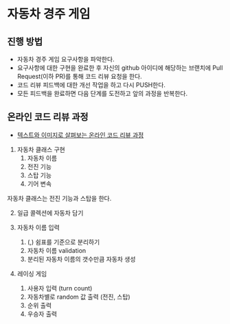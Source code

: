 # 자동차 경주 게임
## 진행 방법
* 자동차 경주 게임 요구사항을 파악한다.
* 요구사항에 대한 구현을 완료한 후 자신의 github 아이디에 해당하는 브랜치에 Pull Request(이하 PR)를 통해 코드 리뷰 요청을 한다.
* 코드 리뷰 피드백에 대한 개선 작업을 하고 다시 PUSH한다.
* 모든 피드백을 완료하면 다음 단계를 도전하고 앞의 과정을 반복한다.

## 온라인 코드 리뷰 과정
* [텍스트와 이미지로 살펴보는 온라인 코드 리뷰 과정](https://github.com/next-step/nextstep-docs/tree/master/codereview)


1. 자동차 클래스 구현
    1) 자동차 이름
    2) 전진 기능
    3) 스탑 기능
    4) 기어 변속
   
자동차 클래스는 전진 기능과 스탑을 한다.
    
2. 일급 콜렉션에 자동차 담기

3. 자동차 이름 입력
    1) (,) 쉼표를 기준으로 분리하기
    2) 자동차 이름 validation  
    3) 분리된 자동차 이름의 갯수만큼 자동차 생성

4. 레이싱 게임
    1) 사용자 입력 (turn count)
    2) 자동차별로 random 값 출력 (전진, 스탑)
    3) 순위 출력
    4) 우승자 출력
    